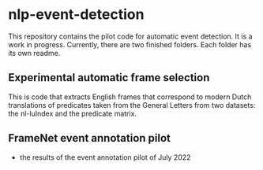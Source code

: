# nlp-event-detection
This repository contains the pilot code for automatic event detection. It is a work in progress.
Currently, there are two finished folders. Each folder has its own readme. 

## Experimental automatic frame selection
This is code that extracts English frames that correspond to modern Dutch translations of predicates taken from the General Letters from two datasets: the nl-luIndex and the predicate matrix. 

## FrameNet event annotation pilot
- the results of the event annotation pilot of July 2022


